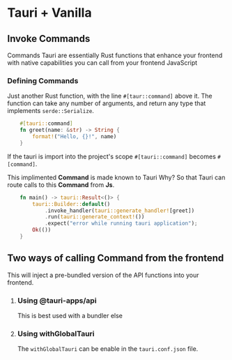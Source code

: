 # Tauri + Vanilla

## Invoke Commands

Commands Tauri are essentially Rust functions that enhance your frontend with native capabilities you can call from your frontend JavaScript

### Defining Commands

Just another Rust function, with the line `#[taur::command]` above it. The function can take any number of arguments, and return any type that implements `serde::Serialize`.

```rust
    #[tauri::command]
    fn greet(name: &str) -> String {
        format!("Hello, {}!", name)
    }
```

If the tauri is import into the project's scope `#[tauri::command]` becomes `#[command]`.

This implimented __Command__ is made known to Tauri
Why? So that Tauri can route calls to this __Command__ from __Js__. 

```rust
    fn main() -> tauri::Result<()> {
        tauri::Builder::default()
            .invoke_handler(tauri::generate_handler![greet])
            .run(tauri::generate_context!())
            .expect("error while running tauri application");
        Ok(())
    }
```

## Two ways of calling Command from the frontend

This will inject a pre-bundled version of the API functions into your frontend.

1. ### Using @tauri-apps/api

    This is best used with a bundler else

2. ### Using withGlobalTauri

    The `withGlobalTauri` can be enable in the `tauri.conf.json` file.

